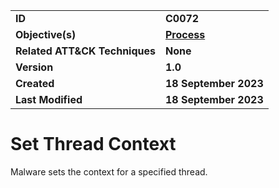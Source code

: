 <table>
<tr>
<td><b>ID</b></td>
<td><b>C0072</b></td>
</tr>
<tr>
<td><b>Objective(s)</b></td>
<td><b><a href="../process">Process</a></b></td>
</tr>
<tr>
<td><b>Related ATT&CK Techniques</b></td>
<td><b>None</b></td>
</tr>
<tr>
<td><b>Version</b></td>
<td><b>1.0</b></td>
</tr>
<tr>
<td><b>Created</b></td>
<td><b>18 September 2023</b></td>
</tr>
<tr>
<td><b>Last Modified</b></td>
<td><b>18 September 2023</b></td>
</tr>
</table>


# Set Thread Context

Malware sets the context for a specified thread.